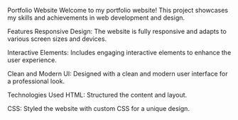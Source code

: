 Portfolio Website
Welcome to my portfolio website! This project showcases my skills and achievements in web development and design.

Features
Responsive Design: The website is fully responsive and adapts to various screen sizes and devices.

Interactive Elements: Includes engaging interactive elements to enhance the user experience.

Clean and Modern UI: Designed with a clean and modern user interface for a professional look.

Technologies Used
HTML: Structured the content and layout.

CSS: Styled the website with custom CSS for a unique design.
